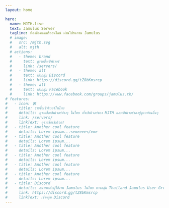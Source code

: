 ```yaml
---
layout: home

hero:
  name: MJTH.live
  text: Jamulus Server
  tagline: ห้องซ้อมดนตรีออนไลน์ ผ่านโปรแกรม Jamulus
  # image:
  #   src: /mjth.svg
  #   alt: mjth
  # actions:
  #   - theme: brand
  #     text: ดูรายชื่อเซิฟเวอร์
  #     link: /servers/
  #   - theme: alt
  #     text: เข้ากลุ่ม Discord
  #     link: https://discord.gg/tZ8bKmsrcp
  #   - theme: alt
  #     text: เข้ากลุ่ม Facebook
  #     link: https://www.facebook.com/groups/jamulus.th/
# features:
#   - icon: 🛠️
#     title: รายชื่อเซิฟเวอร์ในไทย
#     details: ดูรายชื่อเซิฟเวอร์ต่างๆ ในไทย ทั้งเซิฟเวอร์ของ MJTH และเซิฟเวอร์ของผู้ดูแลท่านอื่นๆ
#     link: /servers/
#     linkText: ดูรายชื่อเซิฟเวอร์
#   - title: Another cool feature
#     details: Lorem ipsum...<em>eee</em>
#   - title: Another cool feature
#     details: Lorem ipsum...
#   - title: Another cool feature
#     details: Lorem ipsum...
#   - title: Another cool feature
#     details: Lorem ipsum...
#   - title: Another cool feature
#     details: Lorem ipsum...
#   - title: Another cool feature
#     details: Lorem ipsum...
#   - title: Discord
#     details: สนทนากับผู้ใช้งาน Jamulus ในไทย ทางกลุ่ม Thailand Jamulus User Group บน Discord
#     link: https://discord.gg/tZ8bKmsrcp
#     linkText: เข้ากลุ่ม Discord
---
```


<div class="container-padding">
<div class="vp-doc" style="max-width:1152px;margin:0 auto;">

<br>

</div>
</div>

<script setup lang="ts">
  import { onMounted } from 'vue'
  // Redirect to https://www.musicjammingth.net/ if not localhost (while under construction)
  onMounted(() => {
    if (location.hostname !== 'localhost') {
      location.replace('https://www.musicjammingth.net/')
    }
  })
</script>
